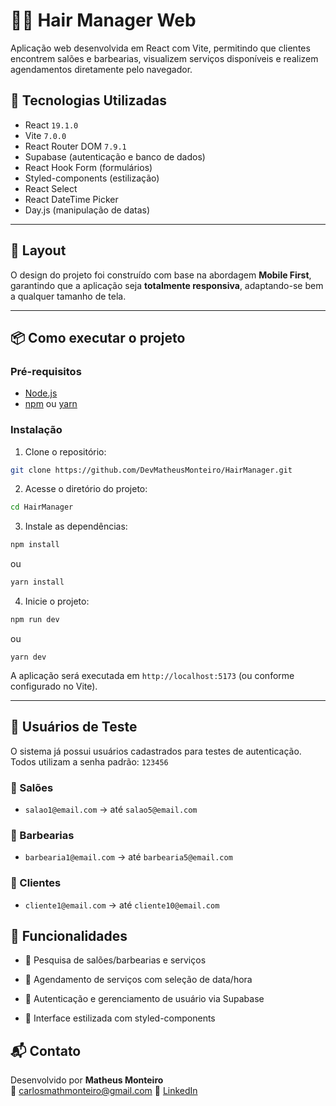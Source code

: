 # 💇‍♂️ Hair Manager Web

Aplicação web desenvolvida em React com Vite, permitindo que clientes encontrem salões e barbearias, visualizem serviços disponíveis e realizem agendamentos diretamente pelo navegador.

## 🚀 Tecnologias Utilizadas

- React `19.1.0`
- Vite `7.0.0`
- React Router DOM `7.9.1`
- Supabase (autenticação e banco de dados)
- React Hook Form (formulários)
- Styled-components (estilização)
- React Select
- React DateTime Picker
- Day.js (manipulação de datas)

---

## 📱 Layout

O design do projeto foi construído com base na abordagem **Mobile First**, garantindo que a aplicação seja **totalmente responsiva**, adaptando-se bem a qualquer tamanho de tela.

---

## 📦 Como executar o projeto

### Pré-requisitos

- [Node.js](https://nodejs.org/)
- [npm](https://www.npmjs.com/) ou [yarn](https://yarnpkg.com/)

### Instalação

1. Clone o repositório:

```bash
git clone https://github.com/DevMatheusMonteiro/HairManager.git
```

2. Acesse o diretório do projeto:

```bash
cd HairManager
```

3. Instale as dependências:

```bash
npm install
```

ou

```bash
yarn install
```

4. Inicie o projeto:

```bash
npm run dev
```

ou

```
yarn dev
```

A aplicação será executada em `http://localhost:5173` (ou conforme configurado no Vite).

---

## 👥 Usuários de Teste

O sistema já possui usuários cadastrados para testes de autenticação.
Todos utilizam a senha padrão: `123456`

### 📌 Salões

- `salao1@email.com` → até `salao5@email.com`

### 📌 Barbearias

- `barbearia1@email.com` → até `barbearia5@email.com`

### 📌 Clientes

- `cliente1@email.com` → até `cliente10@email.com`

## 📱 Funcionalidades

- 🔎 Pesquisa de salões/barbearias e serviços

- 📅 Agendamento de serviços com seleção de data/hora

- 👤 Autenticação e gerenciamento de usuário via Supabase

- 🎨 Interface estilizada com styled-components

## 📬 Contato

Desenvolvido por **Matheus Monteiro**  
📧 carlosmathmonteiro@gmail.com
🔗 [LinkedIn](https://www.linkedin.com/in/matheus-monteiro-2b1056183/)
